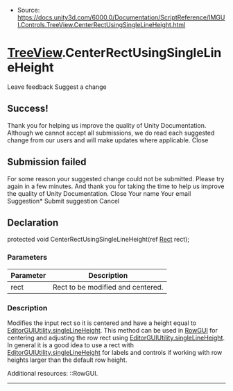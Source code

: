 * Source: https://docs.unity3d.com/6000.0/Documentation/ScriptReference/IMGUI.Controls.TreeView.CenterRectUsingSingleLineHeight.html

#  [TreeView](https://docs.unity3d.com/6000.0/Documentation/ScriptReference/IMGUI.Controls.TreeView.html).CenterRectUsingSingleLineHeight
Leave feedback
Suggest a change
## Success!
Thank you for helping us improve the quality of Unity Documentation. Although we cannot accept all submissions, we do read each suggested change from our users and will make updates where applicable.
Close
## Submission failed
For some reason your suggested change could not be submitted. Please <a>try again</a> in a few minutes. And thank you for taking the time to help us improve the quality of Unity Documentation.
Close
Your name Your email Suggestion* Submit suggestion
Cancel
## Declaration
protected void CenterRectUsingSingleLineHeight(ref [Rect](https://docs.unity3d.com/6000.0/Documentation/ScriptReference/Rect.html) rect); 
### Parameters
Parameter | Description  
---|---  
rect | Rect to be modified and centered.  
### Description
Modifies the input rect so it is centered and have a height equal to [EditorGUIUtility.singleLineHeight](https://docs.unity3d.com/6000.0/Documentation/ScriptReference/EditorGUIUtility-singleLineHeight.html).
This method can be used in [RowGUI](https://docs.unity3d.com/6000.0/Documentation/ScriptReference/IMGUI.Controls.TreeView.RowGUI.html) for centering and adjusting the row rect using [EditorGUIUtility.singleLineHeight](https://docs.unity3d.com/6000.0/Documentation/ScriptReference/EditorGUIUtility-singleLineHeight.html). In general it is a good idea to use a rect with [EditorGUIUtility.singleLineHeight](https://docs.unity3d.com/6000.0/Documentation/ScriptReference/EditorGUIUtility-singleLineHeight.html) for labels and controls if working with row heights larger than the default row height.  
  
Additional resources: ::RowGUI.
* * *
